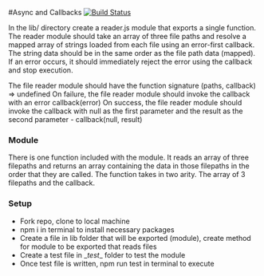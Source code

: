 #Async and Callbacks
[![Build Status](https://travis-ci.com/tnorth93/03-async-and-callbacks.svg?branch=master)](https://travis-ci.com/tnorth93/03-async-and-callbacks)

In the lib/ directory create a reader.js module that exports a single function. The reader module should take an array of three file paths and resolve a mapped array of strings loaded from each file using an error-first callback. The string data should be in the same order as the file path data (mapped). If an error occurs, it should immediately reject the error using the callback and stop execution.

The file reader module should have the function signature (paths, callback) => undefined
On failure, the file reader module should invoke the callback with an error callback(error)
On success, the file reader module should invoke the callback with null as the first parameter and the result as the second parameter - callback(null, result)

### Module
There is one function included with the module. It reads an array of three filepaths and returns an array containing the data in those filepaths in the order that they are called. The function takes in two arity. The array of 3 filepaths and the callback.

### Setup
- Fork repo, clone to local machine
- npm i in terminal to install necessary packages
- Create a file in lib folder that will be exported (module), create method for module to be exported that reads files
- Create a test file in \__test__ folder to test the module
- Once test file is written, npm run test in terminal to execute
